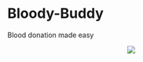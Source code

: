 # Bloody-Buddy
Blood donation made easy

<p align="center"><img src="https://raw.githubusercontent.com/2024-SANDHYA/Bloody-Buddy/main/Images/favicon.png" /></p>










